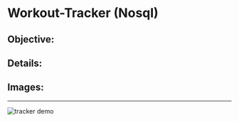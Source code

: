 # Workout-Tracker (Nosql)

## Objective:



## Details:






## Images:
---
![tracker demo](images/fitnesstracker1.gif)